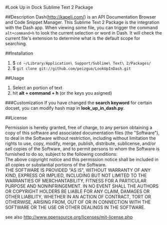 #Look Up in Dock Sublime Text 2 Package

##Description
Dash(http://kapeli.com/) is an API Documentation Browser and Code Snippet Manager. This Sublime Text 2 Package is the integration with the Dash app.
When viewing some file, you can trigger the command `alt+command+h` to look the current selection or word in Dash.
It will check the current file's extension to determine what is the default scope for searching.

##Installation

1. $ `cd ~/Library/Application\ Support/Sublime\ Text\ 2/Packages/`
2. $ `git clone git://github.com/peizguo/LookUpInDash.git`

##Usage  

1. Select an portion of text
2. hit **alt + command + h** (or the keys you asigned)

###Customization
If you have changed the **search keyword** for certain docset, you can modify hash map in **look_up_in_dash.py**.

##License  

Permission is hereby granted, free of charge, to any person obtaining a copy of this software and associated documentation files (the "Software"), to deal in the Software  without restriction, including without limitation the rights to use, copy, modify, merge, publish, distribute, sublicense, and/or sell copies of the Software, and to  permit persons to whom the Software is furnished to do so, subject to the following conditions:  
The above copyright notice and this permission notice shall be included in all copies or substantial portions of the Software.  
THE SOFTWARE IS PROVIDED "AS IS", WITHOUT WARRANTY OF ANY KIND, EXPRESS OR IMPLIED, INCLUDING BUT NOT LIMITED TO THE WARRANTIES OF MERCHANTABILITY, FITNESS FOR A  PARTICULAR PURPOSE AND NONINFRINGEMENT. IN NO EVENT SHALL THE AUTHORS OR COPYRIGHT HOLDERS BE LIABLE FOR ANY CLAIM, DAMAGES OR OTHER LIABILITY, WHETHER IN AN ACTION OF  CONTRACT, TORT OR OTHERWISE, ARISING FROM, OUT OF OR IN CONNECTION WITH THE SOFTWARE OR THE USE OR OTHER DEALINGS IN THE SOFTWARE.  

see also http://www.opensource.org/licenses/mit-license.php